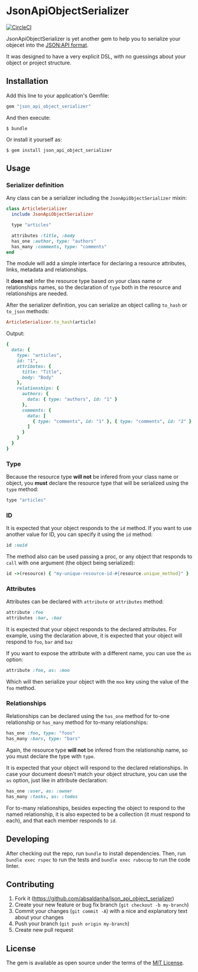 # JsonApiObjectSerializer

[![CircleCI](https://circleci.com/gh/absaldanha/json_api_object_serializer/tree/master.svg?style=svg)](https://circleci.com/gh/absaldanha/json_api_object_serializer/tree/master)

JsonApiObjectSerializer is yet another gem to help you to serialize your objecet into the [JSON:API format](http://jsonapi.org/format/).

It was designed to have a very explicit DSL, with no guessings about your object or project structure.

## Installation

Add this line to your application's Gemfile:

```ruby
gem "json_api_object_serializer"
```

And then execute:

    $ bundle

Or install it yourself as:

    $ gem install json_api_object_serializer

## Usage
### Serializer definition

Any class can be a serializer including the `JsonApiObjectSerializer` mixin:

```ruby
class ArticleSerializer
  include JsonApiObjectSerializer

  type "articles"

  attributes :title, :body
  has_one :author, type: "authors"
  has_many :comments, type: "comments"
end
```

The module will add a simple interface for declaring a resource attributes, links, metadata and relationships.

It **does not** infer the resource type based on your class name or relationships names, so the declaration of `type` both in the resource and relationships are needed.

After the serializer definition, you can serialize an object calling `to_hash` or `to_json` methods:
```ruby
ArticleSerializer.to_hash(article)
```
Output:
```ruby
{
  data: {
    type: "articles",
    id: "1",
    attributes: {
      title: "Title",
      body: "Body"
    },
    relationships: {
      authors: {
        data: { type: "authors", id: "1" }
      },
      comments: {
        data: [
          { type: "comments", id: "1" }, { type: "comments", id: "2" }
        ]
      }
    }
  }
}
```
### Type

Because the resource type **will not** be infered from your class name or object, you **must** declare the resource type that will be serialized using the `type` method:
```ruby
type "articles"
```

### ID

It is expected that your object responds to the `id` method. If you want to use another value for ID, you can specify it using the `id` method:
```ruby
id :uuid
```

The method also can be used passing a proc, or any object that responds to `call` with one argument (the object being serialized):
```ruby
id ->(resource) { "my-unique-resource-id-#{resource.unique_method}" }
```

### Attributes

Attributes can be declared with `attribute` or `attributes` method:

```ruby
attribute :foo
attributes :bar, :baz
```
It is expected that your object responds to the declared attributes. For example, using the declaration above, it is expected that your object will respond to `foo`, `bar` and `baz`

If you want to expose the attribute with a different name, you can use the `as` option:
```ruby
attribute :foo, as: :moo
```
Which will then serialize your object with the `moo` key using the value of the `foo` method.

### Relationships

Relationships can be declared using the `has_one` method for to-one relationship or `has_many` method for to-many relationships:

```ruby
has_one :foo, type: "foos"
has_many :bars, type: "bars"
```
Again, the resource type **will not** be infered from the relationship name, so you must declare the type with `type`.

It is expected that your object will respond to the declared relationships. In case your document doesn't match your object structure, you can use the `as` option, just like in attribute declaration:
```ruby
has_one :user, as: :owner
has_many :tasks, as: :todos
```
For to-many relationships, besides expecting the object to respond to the named relationship, it is also expected to be a collection (it must respond to each), and that each member responds to `id`.

## Developing

After checking out the repo, run `bundle` to install dependencies. Then, run `bundle exec rspec` to run the tests and `bundle exec rubocop` to run the code linter.

## Contributing

1. Fork it (https://github.com/absaldanha/json_api_object_serializer)
2. Create your new feature or bug fix branch (`git checkout -b my-branch`)
3. Commit your changes (`git commit -A`) with a nice and explanatory text about your changes
4. Push your branch (`git push origin my-branch`)
5. Create new pull request

## License

The gem is available as open source under the terms of the [MIT License](https://opensource.org/licenses/MIT).
